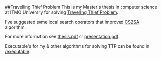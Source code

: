 ##Travelling Thief Problem
This is my Master's thesis in computer science at ITMO University for solving [Travelling Thief Problem](https://cs.adelaide.edu.au/~zbyszek/Papers/TTP.pdf).

I've suggested some local search operators that improved [CS2SA algorithm](https://github.com/yafrani/ttplab).

For more information see [thesis.pdf](./docs/thesis.pdf) or [presentation.pdf](./docs/presentation.pdf).

Executable's for my & other algorithms for solving TTP can be found in [/executable](./executable).